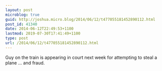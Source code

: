 ```yaml
---
layout: post
microblog: true
guid: http://joshua.micro.blog/2014/06/12/t477055181452890112.html
post_id: 41340
date: 2014-06-12T22:49:53+1100
lastmod: 2019-07-30T17:41:49+1100
type: post
url: /2014/06/12/t477055181452890112.html
---
```

Guy on the train is appearing in court next week for attempting to steal a plane ... and fraud.
